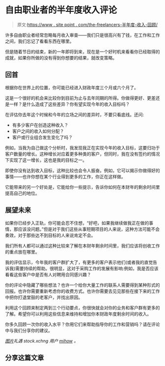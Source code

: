 # 自由职业者的半年度收入评论

> 原文:[https://www . site point . com/the-freelancers-半年度-收入-回顾/](https://www.sitepoint.com/the-freelancers-half-yearly-income-review/)

许多自由职业者经常忽略每月收入审查——我们只是很高兴有了钱，在工作和工作之间，我们忘记了看看东西在哪里。

但是随着节日的结束，新的一年即将到来，现在是一个好时机来看看你已经取得的成就，如果你所做的没有得到你想要的结果，就改变策略。

## 回首

根据你在世界上的位置，你可能已经进入财政年度三个月或六个月了。

这是一个很好的机会来比较你到目前为止与去年同期的所得。你做得更好、更差还是一样？是什么造成了这些差异？你有望实现今年的收入目标吗？

在评估你去年这个时候和今年的立场之间的差异时，不要只看底线。还问:

*   有多少客户在创造这种收入？
*   客户之间的收入如何分配？
*   客户或行业组合发生变化了吗？

例如，当我为自己做这个分析时，我发现我正在实现今年的收入目标，这要归功于客户数量的增长。这种增长对应着更多种类的客户，但同时，我在没有签约的情况下实现了这一增长，这也是我的目标之一。

即使你没有达到收入目标，这种比较也会令人振奋。例如，它可以揭示你做得好的事情——也许你想在某个行业得到更多的工作，你正在这样做。

它能带来的另一个好处是，它能给你一些提示，告诉你如何在本财年的剩余时间里提高自己的地位。

## 展望未来

如果你已经步入正轨，你可能会忍不住想，“好吧，如果我继续做我正在做的事情，那应该没问题。”但是对于我们这些从事短期项目的人来说，这种方法可能不会奏效，对于那些达不到目标的人来说肯定不会。

我们所有人都可以通过这种比较来了解在本财年剩余时间里，我们应该将创收工作的重点放在哪里。

我的评估显示，今年我的客户群扩大了，有更多的客户表示他们(或者我的直觉告诉我)需要持续的帮助。很明显，这对于采购工作的发展有影响:例如，我是否应该看看这些客户中是否有人对聘用合同感兴趣？

你的评论中隐藏了哪些想法？也许一个给你大量工作的联系人需要得到某种形式的回报。也许你需要重新考虑你的收费方式。也许你需要去见见那些在接下来的工作中把你打退堂鼓的老客户，并找出原因。

利用这个回顾来制定两到三个行动要点，你很快就会对你的业务和客户群有更多的了解。希望你可以利用这些信息来维持和增加你本财政年度剩余时间的收入。

你多久回顾一次你的收入水平？你用它们来帮助指导你的工作和营销吗？请在评论中与我们分享你的建议。

*[图片](http://www.sxc.hu/photo/1235539)礼遇 stock.xchng 用户 [mihow](http://www.sxc.hu/profile/mihow) 。*

## 分享这篇文章